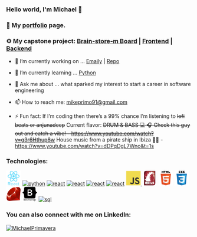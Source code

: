 ### Hello world, I'm Michael 👋

### 💼 My [portfolio](https://pastasauce59.github.io/Portfolio/) page.

### ⚙️ My capstone project: [Brain-store-m Board](https://brain-store-mboard.netlify.app) | [Frontend](https://github.com/pastasauce59/brain-store-m-board_frontend) | [Backend](https://github.com/pastasauce59/brain-store-m-board_backend)

-  🔭 I’m currently working on ... [Emaily](https://emaily-email.herokuapp.com/) | [Repo](https://github.com/pastasauce59/Emaily)

-  🌱 I’m currently learning ... [Python](https://www.udemy.com/course/100-days-of-code)

-  💬 Ask me about ... what sparked my interest to start a career in software engineering

-  📫 How to reach me: mikeprimo91@gmail.com

-  ⚡ Fun fact: If I’m coding then there’s a 99% chance I’m listening to <del>lofi beats or anjunadeep</del> Current flavor: <del>DRUM & BASS 💻 🎧 Check this guy out and catch a vibe! - https://www.youtube.com/watch?v=g3r6Hthup8w</del> House music from a pirate ship in Ibiza 🏴‍☠️ - https://www.youtube.com/watch?v=dDPqDgL7Wno&t=1s


### Technologies:
<a href="https://reactjs.org/" target="_blank"> <img src="https://raw.githubusercontent.com/devicons/devicon/master/icons/react/react-original-wordmark.svg" alt="react" width="40" height="40"/></a>
<a href="https://www.python.org/" target="_blank"> <img src="https://user-images.githubusercontent.com/79714290/230534158-07a4a034-095f-4d5b-af29-b29bef84f1d3.svg" alt="python" width="40" height="40"/></a>
<a href="https://www.typescriptlang.org/" target="_blank"> <img src="https://user-images.githubusercontent.com/79714290/189480735-fbe90b5c-8347-4b18-b659-d290aa71f514.svg" alt="react" width="40" height="40"/></a>
<a href="https://www.mongodb.com/" target="_blank"> <img src="https://user-images.githubusercontent.com/79714290/189132741-1d0a9571-5aa0-476d-aea9-6595d405ec8d.svg" alt="react" width="40" height="40"/></a>
<a href="https://nodejs.org/" target="_blank"> <img src="https://user-images.githubusercontent.com/79714290/189132744-893ac0e6-837b-40d2-8119-ae1257051438.svg" alt="react" width="40" height="40"/></a>
<a href="https://react-redux.js.org/" target="_blank"> <img src="https://user-images.githubusercontent.com/79714290/189132747-e54a6429-8798-41c5-a011-6835180985e8.svg" alt="react" width="40" height="40"/></a>
<a href="https://developer.mozilla.org/en-US/docs/Web/JavaScript" target="_blank"> <img src="https://raw.githubusercontent.com/devicons/devicon/master/icons/javascript/javascript-original.svg" alt="javascript" width="40" height="40"/> </a>
<a href="https://rubyonrails.org" target="_blank"> <img src="https://raw.githubusercontent.com/devicons/devicon/master/icons/rails/rails-original-wordmark.svg" alt="rails" width="40" height="40"/></a>
<a href="https://www.w3.org/html/" target="_blank"> <img src="https://raw.githubusercontent.com/devicons/devicon/master/icons/html5/html5-original-wordmark.svg" alt="html5" width="40" height="40"/></a>
<a href="https://www.w3schools.com/css/" target="_blank"> <img src="https://raw.githubusercontent.com/devicons/devicon/master/icons/css3/css3-original-wordmark.svg" alt="css3" width="40" height="40"/></a>
<a href="https://www.ruby-lang.org/en/" target="_blank"> <img src="https://raw.githubusercontent.com/devicons/devicon/master/icons/ruby/ruby-original.svg" alt="ruby" width="40" height="40"/></a>
<a href="https://getbootstrap.com" target="_blank"> <img src="https://raw.githubusercontent.com/devicons/devicon/master/icons/bootstrap/bootstrap-plain-wordmark.svg" alt="bootstrap" width="40" height="40"/></a>
<a href="https://www.w3schools.com/sql/default.asp" target="_blank"> <img src="https://user-images.githubusercontent.com/79714290/142083965-655aa09e-3e0b-4284-a3e4-88738bb543d5.png" alt="sql" width="40" height="40"/></a>

### You can also connect with me on LinkedIn:
<a href="https://www.linkedin.com/in/michael-primavera-2282001ba/" target="blank"><img align="center" src="https://cdn-icons-png.flaticon.com/512/174/174857.png" alt="MichaelPrimavera" height="40" width="40" /></a>

<!--
**pastasauce59/pastasauce59** is a ✨ _special_ ✨ repository because its `README.md` (this file) appears on your GitHub profile.

Here are some ideas to get you started:

- 🔭 I’m currently working on ...
- 🌱 I’m currently learning ...
- 👯 I’m looking to collaborate on ...
- 🤔 I’m looking for help with ...
- 💬 Ask me about ...
- 📫 How to reach me: ...
- 😄 Pronouns: ...
- ⚡ Fun fact: ...
-->
